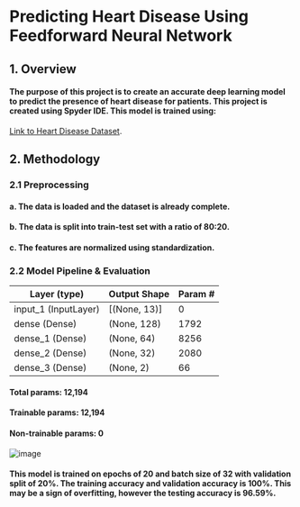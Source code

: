 # **Predicting Heart Disease Using Feedforward Neural Network**
## **1. Overview**
#### The purpose of this project is to create an accurate deep learning model to predict the presence of heart disease for patients. This project is created using Spyder IDE. This model is trained using:
[Link to Heart Disease Dataset](https://www.kaggle.com/datasets/johnsmith88/heart-disease-dataset).

## **2. Methodology**
### 2.1 Preprocessing
#### a. The data is loaded and the dataset is already complete.
#### b. The data is split into train-test set with a ratio of 80:20.
#### c. The features are normalized using standardization.

### 2.2 Model Pipeline & Evaluation

 | Layer (type) | Output Shape | Param # |
 | --- | --- | --- |
 | input_1 (InputLayer) | [(None, 13)] | 0 |                                                                
 | dense (Dense) | (None, 128) | 1792 |   
 | dense_1 (Dense) | (None, 64) | 8256 |
 | dense_2 (Dense) | (None, 32) | 2080 |
 | dense_3 (Dense) | (None, 2) | 66 |

#### Total params: 12,194
#### Trainable params: 12,194
#### Non-trainable params: 0

![image](https://user-images.githubusercontent.com/82880708/180745191-5190aade-7841-4f38-9982-0578091a03ed.png)

#### This model is trained on epochs of 20 and batch size of 32 with validation split of 20%. The training accuracy and validation accuracy is 100%. This may be a sign of overfitting, however the testing accuracy is 96.59%.
